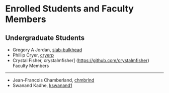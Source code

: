 Enrolled Students and Faculty Members
=====================================


Undergraduate Students
----------------------

* Gregory A Jordan, [slab-bulkhead](https://github.com/slab-bulkhead)
* Phillip Cryer, [cryerp](https://github.com/cryerp)
* Crystal Fisher, crystalmfisher] (https://github.com/crystalmfisher)
Faculty Members
---------------

* Jean-Francois Chamberland, [chmbrlnd](https://github.com/chmbrlnd)
* Swanand Kadhe, [kswanand1](https://github.com/Swanand-Kadhe)



